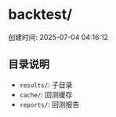 # backtest/

创建时间: 2025-07-04 04:16:12

## 目录说明

- `results/`: 子目录
- `cache/`: 回测缓存
- `reports/`: 回测报告

